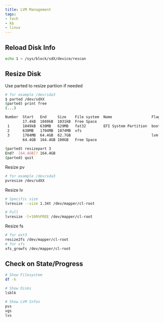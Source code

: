 ```yaml
---
title: LVM Management
tags: 
- tech
- kb
- linux
---
```


## Reload Disk Info

```bash
echo 1 > /sys/block/sdX/device/rescan
```

## Resize Disk

Use parted to resize partiion if needed

```bash
# for example /dev/sda3
$ parted /dev/sdXX
(parted) print free
(...)

Number  Start   End     Size    File system  Name                  Flags
        17.4kB  1049kB  1031kB  Free Space
 1      1049kB  630MB   629MB   fat32        EFI System Partition  boot, esp
 2      630MB   1704MB  1074MB  xfs
 3      1704MB  64.4GB  62.7GB                                     lvm
        64.4GB  164.4GB 100GB   Free Space
        
(parted) resizepart 3
End?  [64.4GB]? 164.4GB
(parted) quit
```

Resize pv

```bash
# for example /dev/sda3
pvresize /dev/sdXX
```

Resize lv

```bash
# Specific size
lvresize --size 1.34t /dev/mapper/cl-root

# Full
lvresize -l+100%FREE /dev/mapper/cl-root
```

Resize fs

```bash
# for ext3
resize2fs /dev/mapper/cl-root
# for xfs
xfs_growfs /dev/mapper/cl-root
```


## Check on State/Progress

```bash
# Show Filesystem
df -h

# Show Disks
lsblk

# Show LVM Infos
pvs
vgs
lvs
```
